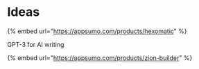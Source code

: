 # Ideas

{% embed url="https://appsumo.com/products/hexomatic" %}

GPT-3 for AI writing

{% embed url="https://appsumo.com/products/zion-builder" %}
